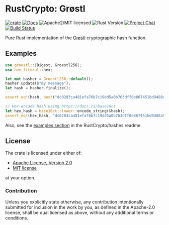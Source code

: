 # RustCrypto: Grøstl

[![crate][crate-image]][crate-link]
[![Docs][docs-image]][docs-link]
![Apache2/MIT licensed][license-image]
![Rust Version][rustc-image]
[![Project Chat][chat-image]][chat-link]
[![Build Status][build-image]][build-link]

Pure Rust implementation of the [Grøstl] cryptographic hash function.

## Examples

```rust
use groestl::{Digest, Groestl256};
use hex_literal::hex;

let mut hasher = Groestl256::default();
hasher.update(b"my message");
let hash = hasher.finalize();

assert_eq!(hash, hex!("dc0283ca481efa76b7c19dd5a0b763dff0e867451bd9488a9c59f6c8b8047a86"));

// Hex-encode hash using https://docs.rs/base16ct
let hex_hash = base16ct::lower::encode_string(&hash);
assert_eq!(hex_hash, "dc0283ca481efa76b7c19dd5a0b763dff0e867451bd9488a9c59f6c8b8047a86");
```

Also, see the [examples section] in the RustCrypto/hashes readme.

## License

The crate is licensed under either of:

* [Apache License, Version 2.0](http://www.apache.org/licenses/LICENSE-2.0)
* [MIT license](http://opensource.org/licenses/MIT)

at your option.

### Contribution

Unless you explicitly state otherwise, any contribution intentionally submitted
for inclusion in the work by you, as defined in the Apache-2.0 license, shall be
dual licensed as above, without any additional terms or conditions.

[//]: # (badges)

[crate-image]: https://img.shields.io/crates/v/groestl.svg
[crate-link]: https://crates.io/crates/groestl
[docs-image]: https://docs.rs/groestl/badge.svg
[docs-link]: https://docs.rs/groestl/
[license-image]: https://img.shields.io/badge/license-Apache2.0/MIT-blue.svg
[rustc-image]: https://img.shields.io/badge/rustc-1.85+-blue.svg
[chat-image]: https://img.shields.io/badge/zulip-join_chat-blue.svg
[chat-link]: https://rustcrypto.zulipchat.com/#narrow/stream/260041-hashes
[build-image]: https://github.com/RustCrypto/hashes/actions/workflows/groestl.yml/badge.svg?branch=master
[build-link]: https://github.com/RustCrypto/hashes/actions/workflows/groestl.yml?query=branch:master

[//]: # (general links)

[Grøstl]: https://en.wikipedia.org/wiki/Grøstl
[examples section]: https://github.com/RustCrypto/hashes#Examples
